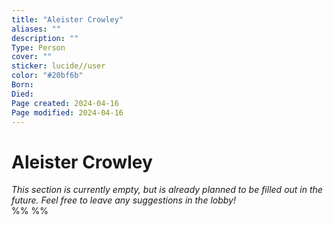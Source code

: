 ```yaml
---
title: "Aleister Crowley"
aliases: ""
description: ""
Type: Person
cover: ""
sticker: lucide//user
color: "#20bf6b"
Born: 
Died: 
Page created: 2024-04-16
Page modified: 2024-04-16
---
```


# Aleister Crowley

*This section is currently empty, but is already planned to be filled out in the future. Feel free to leave any suggestions in the lobby!*  
%%  %%
